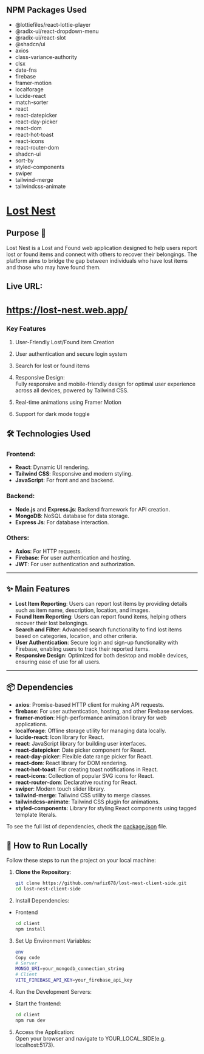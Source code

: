 <h2>NPM Packages Used</h2>
<ul>
    <li>@lottiefiles/react-lottie-player</li>
    <li>@radix-ui/react-dropdown-menu</li>
    <li>@radix-ui/react-slot</li>
    <li>@shadcn/ui</li>
    <li>axios</li>
    <li>class-variance-authority</li>
    <li>clsx</li>
    <li>date-fns</li>
    <li>firebase</li>
    <li>framer-motion</li>
    <li>localforage</li>
    <li>lucide-react</li>
    <li>match-sorter</li>
    <li>react</li>
    <li>react-datepicker</li>
    <li>react-day-picker</li>
    <li>react-dom</li>
    <li>react-hot-toast</li>
    <li>react-icons</li>
    <li>react-router-dom</li>
    <li>shadcn-ui</li>
    <li>sort-by</li>
    <li>styled-components</li>
    <li>swiper</li>
    <li>tailwind-merge</li>
    <li>tailwindcss-animate</li>
</ul>


<a href="https://lost-nest.web.app/"><h1>Lost Nest</h1></a>

## Purpose 🤝
<p>Lost Nest is a Lost and Found web application designed to help users report lost or found items and connect with others to recover their belongings. The platform aims to bridge the gap between individuals who have lost items and those who may have found them.</p>

<h2>Live URL:<a href="https://lost-nest.web.app/"><h3>https://lost-nest.web.app/</h3></a></h2>

<h3>Key Features </h3>
<ol>
    <li><p>User-Friendly Lost/Found item Creation</p></li>
    <li><p>User authentication and secure login system
    </p></li>
    <li><p>Search for lost or found items</p></li>
    <li><p>Responsive Design: <br/>
    Fully responsive and mobile-friendly design for optimal user experience across all devices, powered by Tailwind CSS.
    </p></li>
    <li><p>Real-time animations using Framer Motion</p></li>
    <li><p>Support for dark mode toggle</p></li>
</ol>

## 🛠️ Technologies Used  

### Frontend:  
- **React**: Dynamic UI rendering.  
- **Tailwind CSS**: Responsive and modern styling.  
- **JavaScript**: For front and and backend.  

### Backend:  
- **Node.js** and **Express.js**: Backend framework for API creation.  
- **MongoDB**: NoSQL database for data storage.  
- **Express Js**: For database interaction.  

### Others:  
- **Axios**: For HTTP requests. 
- **Firebase**: For user authentication and hosting.  
- **JWT**: For user authentication and authorization.  

---

## ✨ Main Features
- **Lost Item Reporting**: Users can report lost items by providing details such as item name, description, location, and images.  
- **Found Item Reporting**: Users can report found items, helping others recover their lost belongings.  
- **Search and Filter**: Advanced search functionality to find lost items based on categories, location, and other criteria.  
- **User Authentication**: Secure login and sign-up functionality with Firebase, enabling users to track their reported items.  
- **Responsive Design**: Optimized for both desktop and mobile devices, ensuring ease of use for all users.  

---


## 📦 Dependencies

- **axios**: Promise-based HTTP client for making API requests.  
- **firebase**: For user authentication, hosting, and other Firebase services.  
- **framer-motion**: High-performance animation library for web applications.  
- **localforage**: Offline storage utility for managing data locally.  
- **lucide-react**: Icon library for React.  
- **react**: JavaScript library for building user interfaces.  
- **react-datepicker**: Date picker component for React.  
- **react-day-picker**: Flexible date range picker for React.  
- **react-dom**: React library for DOM rendering.  
- **react-hot-toast**: For creating toast notifications in React.  
- **react-icons**: Collection of popular SVG icons for React.  
- **react-router-dom**: Declarative routing for React.  
- **swiper**: Modern touch slider library.  
- **tailwind-merge**: Tailwind CSS utility to merge classes.  
- **tailwindcss-animate**: Tailwind CSS plugin for animations.  
- **styled-components**: Library for styling React components using tagged template literals.

To see the full list of dependencies, check the [package.json](./package.json) file. 


## 🚀 How to Run Locally  

Follow these steps to run the project on your local machine:  

1. **Clone the Repository**:  
   ```bash  
   git clone https://github.com/nafiz678/lost-nest-client-side.git
   cd lost-nest-client-side


2. Install Dependencies:
- Frontend
    ```bash
    cd client
    npm install


3. Set Up Environment Variables:
    ```bash
    env
    Copy code
    # Server  
    MONGO_URI=your_mongodb_connection_string
    # Client  
    VITE_FIREBASE_API_KEY=your_firebase_api_key

4. Run the Development Servers:

- Start the frontend:
    ```bash
    cd client
    npm run dev

5. Access the Application: </br>
Open your browser and navigate to YOUR_LOCAL_SIDE(e.g. localhost:5173).